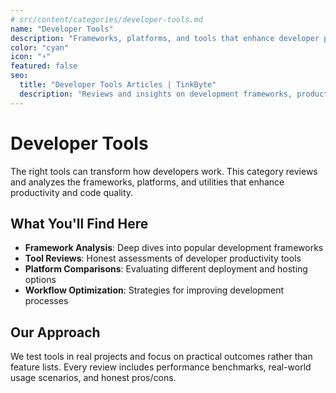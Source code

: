 ```yaml
---
# src/content/categories/developer-tools.md
name: "Developer Tools"
description: "Frameworks, platforms, and tools that enhance developer productivity and code quality."
color: "cyan"
icon: "⚡"
featured: false
seo:
  title: "Developer Tools Articles | TinkByte"
  description: "Reviews and insights on development frameworks, productivity tools, and platforms that help developers build better software."
---
```


# Developer Tools

The right tools can transform how developers work. This category reviews and analyzes the frameworks, platforms, and utilities that enhance productivity and code quality.

## What You'll Find Here

- **Framework Analysis**: Deep dives into popular development frameworks
- **Tool Reviews**: Honest assessments of developer productivity tools
- **Platform Comparisons**: Evaluating different deployment and hosting options
- **Workflow Optimization**: Strategies for improving development processes

## Our Approach

We test tools in real projects and focus on practical outcomes rather than feature lists. Every review includes performance benchmarks, real-world usage scenarios, and honest pros/cons.